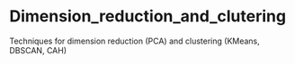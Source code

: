 # Dimension_reduction_and_clutering
Techniques for dimension reduction (PCA) and clustering (KMeans, DBSCAN, CAH)
